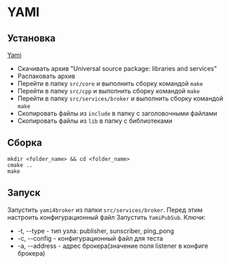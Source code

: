 # YAMI

## Установка

[Yami](http://www.inspirel.com/yami4/)

* Скачивать архив "Universal source package: libraries and services"
* Распаковать архив
* Перейти в папку ```src/core``` и выполнить сборку командой ```make```
* Перейти в папку ```src/cpp``` и выполнить сборку командой ```make```
* Перейти в папку ```src/services/broker``` и выполнить сборку командой ```make```
* Скопировать файлы из ```include``` в папку с заголовочными файлами
* Скопировать файлы из ```lib``` в папку с библиотеками

## Сборка

```
mkdir <folder_name> && cd <folder_name>
cmake ..
make
```

## Запуск

Запустить ```yami4broker``` из папки ```src/services/broker```. Перед этим настроить конфигурационный файл
Запустить ```YamiPubSub```. Ключи:
* -t, --type - тип узла: publisher, sunscriber, ping_pong
* -c, --config - конфигурационный файл для теста
* -a, --address - адрес брокера(значение поля listener в конфиге брокера)

